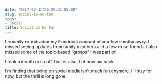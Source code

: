 ```yaml
---
date: "2017-02-11T20:29:32-05:00"
slug: social-is-no-fun
tags:
- Social
title: Social Is No Fun
---
```



I recently re-activated my Facebook account after a few months away. I
missed seeing updates from family members and a few close friends. I
also missed some of the topic-based “groups” I was part of.

I took a month or so off Twitter also, but now am back.

I’m finding that being on social media isn’t much fun anymore. I’ll stay
for now, but the thrill is long gone.
